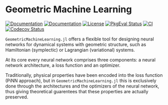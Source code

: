 # Geometric Machine Learning

[![Documentation](https://img.shields.io/badge/docs-stable-blue.svg)](https://juliagni.github.io/GeometricMachineLearning.jl/stable/)
[![Documentation](https://img.shields.io/badge/docs-latest-blue.svg)](https://juliagni.github.io/GeometricMachineLearning.jl/latest/)
[![License](https://img.shields.io/badge/license-MIT-blue.svg)](LICENSE.md)
[![PkgEval Status](https://juliaci.github.io/NanosoldierReports/pkgeval_badges/G/GeometricMachineLearning.svg)](https://juliaci.github.io/NanosoldierReports/pkgeval_badges/G/GeometricMachineLearning.html)
[![CI](https://github.com/JuliaGNI/GeometricMachineLearning.jl/workflows/CI/badge.svg)](https://github.com/JuliaGNI/GeometricMachineLearning.jl/actions?query=workflow:CI)
[![Codecov Status](https://codecov.io/gh/JuliaGNI/GeometricMachineLearning.jl/branch/master/graph/badge.svg)](https://codecov.io/gh/JuliaGNI/GeometricMachineLearning.jl)

`GeometricMachineLearning.jl` offers a flexible tool for designing neural networks for dynamical systems with geometric structure, such as Hamiltonian (symplectic) or Lagrangian (variational) systems.

At its core every neural network comprises three components: a neural network architecture, a loss function and an optimizer. 

Traditionally, physical properties have been encoded into the loss function (PiNN approach), but in `GeometricMachineLearning.jl` this is exclusively done through the architectures and the optimizers of the neural network, thus giving theoretical guarentees that these properties are actually preserved.
